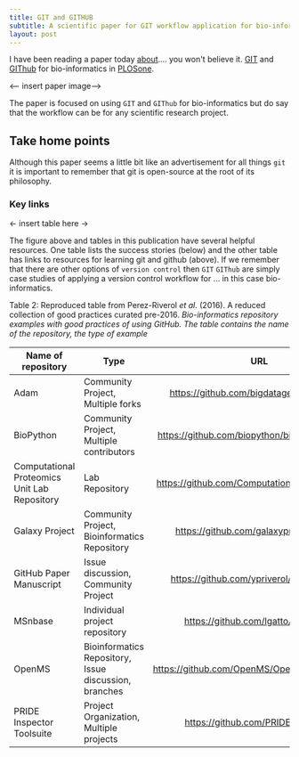 ```yaml
---
title: GIT and GITHUB
subtitle: A scientific paper for GIT workflow application for bio-informatics
layout: post
---
```


I have been reading a paper today [about](https://journals.plos.org/ploscompbiol/article?id=10.1371/journal.pcbi.1004947).... you won't believe it. [GIT](https://git-scm.com/) and [GIThub](https://github.com/) for bio-informatics in [PLOSone](https://journals.plos.org/).

<-- insert paper image-->

The paper is focused on using `GIT` and `GIThub` for bio-informatics but do say that the workflow can be for any scientific research project.

## Take home points

Although this paper seems a little bit like an advertisement for all things `git` it is important to remember that git is open-source at the root of its philosophy.

### Key links

<- insert table here ->

The figure above and tables in this publication have several helpful resources. One table lists the success stories (below) and the other table has links to resources for learning git and github (above).  If we remember that there are other options of `version control` then `GIT` `GIThub` are simply case studies of applying a version control workflow for ... in this case bio-informatics.

Table 2: Reproduced table from Perez-Riverol *et al.* (2016). A reduced collection of good practices curated pre-2016. *Bio-informatics repository examples with good practices of using GitHub. The table contains the name of the repository, the type of example*

| Name of repository                           | Type                                                  |                       URL                      |
|----------------------------------------------|-------------------------------------------------------|:----------------------------------------------:|
| Adam                                         | Community Project, Multiple forks                     | https://github.com/bigdatagenomics/adam        |
| BioPython                                    | Community Project, Multiple contributors              | https://github.com/biopython/biopython/graphs/ |
| Computational Proteomics Unit Lab Repository | Lab Repository                                        | https://github.com/ComputationalProteomicsUnit |
| Galaxy Project                               | Community Project, Bioinformatics Repository          | https://github.com/galaxyproject/galaxy        |
| GitHub Paper Manuscript                      | Issue discussion, Community Project                   | https://github.com/ypriverol/github-paper      |
| MSnbase                                      | Individual project repository                         | https://github.com/lgatto/MSnbase/             |
| OpenMS                                       | Bioinformatics Repository, Issue discussion, branches | https://github.com/OpenMS/OpenMS/issues/1095   |
| PRIDE Inspector Toolsuite                    | Project Organization, Multiple projects               | https://github.com/PRIDE-Toolsuite             |